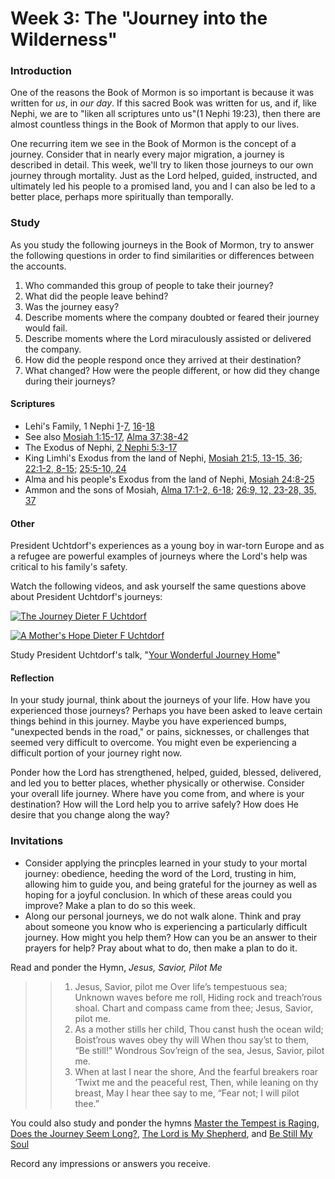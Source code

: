 # Week 3: The "Journey into the Wilderness"

### Introduction

One of the reasons the Book of Mormon is so important is because it was written for _us_, in _our day_. If this sacred Book was written for us, and if, like Nephi, we are to "liken all scriptures unto us"(1 Nephi 19:23), then there are almost countless things in the Book of Mormon that apply to our lives.

One recurring item we see in the Book of Mormon is the concept of a journey. Consider that in nearly every major migration, a journey is described in detail. This week, we'll try to liken those journeys to our own journey through mortality. Just as the Lord helped, guided, instructed, and ultimately led his people to a promised land, you and I can also be led to a better place, perhaps more spiritually than temporally.

### Study

As you study the following journeys in the Book of Mormon, try to answer the following questions in order to find similarities or differences between the accounts.

1. Who commanded this group of people to take their journey?
2. What did the people leave behind?
3. Was the journey easy?
4. Describe moments where the company doubted or feared their journey would fail.
5. Describe moments where the Lord miraculously assisted or delivered the company.
6. How did the people respond once they arrived at their destination?
7. What changed? How were the people different, or how did they change during their journeys?

#### Scriptures

* Lehi's Family, 1 Nephi [1](https://www.lds.org/scriptures/bofm/1-ne/1)-[7](https://www.lds.org/scriptures/bofm/1-ne/7), [16](https://www.lds.org/scriptures/bofm/1-ne/16)-[18](https://www.lds.org/scriptures/bofm/1-ne/18)
 * See also [Mosiah 1:15-17](https://www.lds.org/scriptures/bofm/mosiah/1.15-17), [Alma 37:38-42](https://www.lds.org/scriptures/bofm/alma/37.38-42)
* The Exodus of Nephi, [2 Nephi 5:3-17](https://www.lds.org/scriptures/bofm/2-ne/5.3-17)
* King Limhi's Exodus from the land of Nephi, [Mosiah 21:5, 13-15, 36](https://www.lds.org/scriptures/bofm/mosiah/21.5,13-15,36); [22:1-2, 8-15](https://www.lds.org/scriptures/bofm/mosiah/22.1-2,8-15); [25:5-10, 24](https://www.lds.org/scriptures/bofm/mosiah/25.5-10,24)
* Alma and his people's Exodus from the land of Nephi, [Mosiah 24:8-25](https://www.lds.org/scriptures/bofm/mosiah/24.8-25)
* Ammon and the sons of Mosiah, [Alma 17:1-2, 6-18](https://www.lds.org/scriptures/bofm/alma/17.1-2,6-18); [26:9, 12, 23-28, 35, 37](https://www.lds.org/scriptures/bofm/alma/26.9,12,23-28,35,37)

#### Other

President Uchtdorf's experiences as a young boy in war-torn Europe and as a refugee are powerful examples of journeys where the Lord's help was critical to his family's safety.

Watch the following videos, and ask yourself the same questions above about President Uchtdorf's journeys:

[![The Journey Dieter F Uchtdorf](https://d3vv6lp55qjaqc.cloudfront.net/items/0V3u1G2a1f282t3d2B3e/Image%202018-05-30%20at%2011.56.38%20AM.png?X-CloudApp-Visitor-Id=f2fe4ab8bd1a06ee60356a9a8d8d1004&v=ed9f78b8)](https://www.youtube.com/watch?v=ilNeYhAwiUc&t=3s)

[![A Mother's Hope Dieter F Uchtdorf](https://d3vv6lp55qjaqc.cloudfront.net/items/3H2N2A2i3w1z0B2E2P3b/Image%202018-05-30%20at%2011.57.18%20AM.png?X-CloudApp-Visitor-Id=f2fe4ab8bd1a06ee60356a9a8d8d1004&v=e5cc408b)](https://www.youtube.com/watch?v=9ssHhzi7alI)

Study President Uchtdorf's talk, "[Your Wonderful Journey Home](https://www.lds.org/general-conference/2013/04/your-wonderful-journey-home?lang=eng)"


#### Reflection

In your study journal, think about the journeys of your life. How have you experienced those journeys? Perhaps you have been asked to leave certain things behind in this journey. Maybe you have experienced bumps, "unexpected bends in the road," or pains, sicknesses, or challenges that seemed very difficult to overcome. You might even be experiencing a difficult portion of your journey right now.

Ponder how the Lord has strengthened, helped, guided, blessed, delivered, and led you to better places, whether physically or otherwise. Consider your overall life journey. Where have you come from, and where is your destination? How will the Lord help you to arrive safely? How does He desire that you change along the way?

### Invitations

* Consider applying the princples learned in your study to your mortal journey: obedience, heeding the word of the Lord, trusting in him, allowing him to guide you, and being grateful for the journey as well as hoping for a joyful conclusion. In which of these areas could you improve? Make a plan to do so this week.
* Along our personal journeys, we do not walk alone. Think and pray about someone you know who is experiencing a particularly difficult journey. How might you help them? How can you be an answer to their prayers for help? Pray about what to do, then make a plan to do it.

Read and ponder the Hymn, _Jesus, Savior, Pilot Me_

> > 1. Jesus, Savior, pilot me
> > Over life’s tempestuous sea;
> > Unknown waves before me roll,
> > Hiding rock and treach’rous shoal.
> > Chart and compass came from thee;
> > Jesus, Savior, pilot me.
> > 2. As a mother stills her child,
> > Thou canst hush the ocean wild;
> > Boist’rous waves obey thy will
> > When thou say’st to them, “Be still!”
> > Wondrous Sov’reign of the sea,
> > Jesus, Savior, pilot me.
> > 3. When at last I near the shore,
> > And the fearful breakers roar
> > ’Twixt me and the peaceful rest,
> > Then, while leaning on thy breast,
> > May I hear thee say to me,
> > “Fear not; I will pilot thee.”

You could also study and ponder the hymns [Master the Tempest is Raging](https://www.lds.org/music/library/hymns/master-the-tempest-is-raging?lang=eng&_r=1), [Does the Journey Seem Long?](https://www.lds.org/music/library/hymns/does-the-journey-seem-long?lang=eng), [The Lord is My Shepherd](https://www.lds.org/music/library/hymns/the-lord-is-my-shepherd-women?lang=eng), and [Be Still My Soul](https://www.lds.org/music/library/hymns/be-still-my-soul?lang=eng)

Record any impressions or answers you receive.

